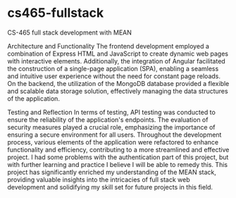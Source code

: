 # cs465-fullstack
CS-465 full stack development with MEAN

Architecture and Functionality
The frontend development employed a combination of Express HTML and JavaScript to create dynamic web pages with interactive elements. Additionally, the integration of Angular facilitated the construction of a single-page application (SPA), enabling a seamless and intuitive user experience without the need for constant page reloads. On the backend, the utilization of the MongoDB database provided a flexible and scalable data storage solution, effectively managing the data structures of the application.

Testing and Reflection
In terms of testing, API testing was conducted to ensure the reliability of the application's endpoints. The evaluation of security measures played a crucial role, emphasizing the importance of ensuring a secure environment for all users. Throughout the development process, various elements of the application were refactored to enhance functionality and efficiency, contributing to a more streamlined and effective project. I had some problems with the authentication part of this project, but with further learning and practice I believe I will be able to remedy this. This project has significantly enriched my understanding of the MEAN stack, providing valuable insights into the intricacies of full stack web development and solidifying my skill set for future projects in this field.

